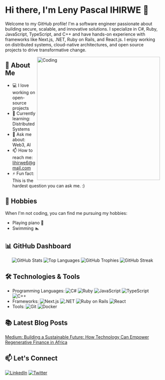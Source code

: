 # Hi there, I'm Leny Pascal IHIRWE 👋

Welcome to my GitHub profile! I'm a software engineer passionate about building secure, scalable, and innovative solutions. I specialize in C#, Ruby, JavaScript, TypeScript, and C++ and have hands-on experience with frameworks like Next.js, .NET, Ruby on Rails, and React.js. I enjoy working on distributed systems, cloud-native architectures, and open source projects to drive transformative change.

<img align="right" alt="Coding" width="400" src="https://raw.githubusercontent.com/leny62/leny62/main/assets/coding.gif" />

## 🚀 About Me
- 💻 I love working on open-source projects
- 🌱 Currently learning: Distributed Systems
- 💬 Ask me about: Web3, AI
- 📫 How to reach me: [lihirwe6@gmail.com](lihirwe6@gmail.com)
- ⚡ Fun fact: This is the hardest question you can ask me. :)

## 🎯 Hobbies
When I'm not coding, you can find me pursuing my hobbies:
- Playing piano 🎹
- Swimming 🏊

## 📊 GitHub Dashboard
<div align="center">
  <img src="https://github-readme-stats.vercel.app/api?username=leny62&show_icons=true&theme=radical" alt="GitHub Stats" />
  <img src="https://github-readme-stats.vercel.app/api/top-langs/?username=leny62&layout=compact&theme=radical" alt="Top Languages" />
  <img src="https://github-profile-trophy.vercel.app/?username=leny62&theme=radical&margin-w=15&margin-h=15" alt="GitHub Trophies" />
  <img src="https://nirzak-streak-stats.vercel.app/?user=leny62" alt="GitHub Streak" />
</div>

## 🛠️ Technologies & Tools
- Programming Languages: ![C#](https://img.shields.io/badge/C%23-239120?style=flat&logo=c-sharp&logoColor=white) ![Ruby](https://img.shields.io/badge/Ruby-CC342D?style=flat&logo=ruby&logoColor=white) ![JavaScript](https://img.shields.io/badge/JavaScript-F7DF1E?style=flat&logo=javascript&logoColor=black) ![TypeScript](https://img.shields.io/badge/TypeScript-007ACC?style=flat&logo=typescript&logoColor=white) ![C++](https://img.shields.io/badge/C++-00599C?style=flat&logo=c%2B%2B&logoColor=white)
- Frameworks: ![Next.js](https://img.shields.io/badge/Next.js-000000?style=flat&logo=nextdotjs&logoColor=white) ![.NET](https://img.shields.io/badge/.NET-512BD4?style=flat&logo=dotnet&logoColor=white) ![Ruby on Rails](https://img.shields.io/badge/Ruby_on_Rails-CC0000?style=flat&logo=rubyonrails&logoColor=white) ![React](https://img.shields.io/badge/React-20232A?style=flat&logo=react&logoColor=61DAFB)
- Tools: ![Git](https://img.shields.io/badge/Git-F05032?style=flat&logo=git&logoColor=white) ![Docker](https://img.shields.io/badge/Docker-2496ED?style=flat&logo=docker&logoColor=white)

## 📚 Latest Blog Posts
[Medium: Building a Sustainable Future: How Technology Can Empower Regenerative Finance in Africa
](https://medium.com/@lihirwe6/building-a-sustainable-future-how-technology-can-empower-regenerative-finance-in-africa-6bcaf1eacaf5)

## 📫 Let's Connect
[![LinkedIn](https://img.shields.io/badge/LinkedIn-0A66C2?style=flat&logo=linkedin&logoColor=white)](https://www.linkedin.com/in/leny-pascal-ihirwe/)
[![Twitter](https://img.shields.io/badge/Twitter-1DA1F2?style=flat&logo=twitter&logoColor=white)](https://x.com/LenyIhirwe)
